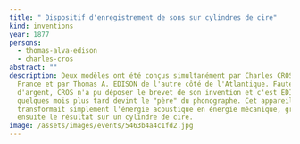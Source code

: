 ```yaml
---
title: " Dispositif d'enregistrement de sons sur cylindres de cire"
kind: inventions
year: 1877
persons:
  - thomas-alva-edison
  - charles-cros
abstract: ""
description: Deux modèles ont été conçus simultanément par Charles CROS en
  France et par Thomas A. EDISON de l'autre côté de l'Atlantique. Faute
  d'argent, CROS n'a pu déposer le brevet de son invention et c'est EDISON qui
  quelques mois plus tard devint le "père" du phonographe. Cet appareil
  transformait simplement l'énergie acoustique en énergie mécanique, gravant
  ensuite le résultat sur un cylindre de cire.
image: /assets/images/events/5463b4a4c1fd2.jpg
---
```

